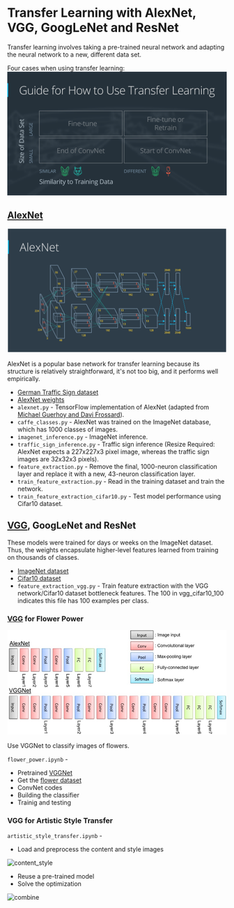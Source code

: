 # Transfer Learning with AlexNet, VGG, GoogLeNet and ResNet

Transfer learning involves taking a pre-trained neural network and adapting the neural network to a new, different data set.

Four cases when using transfer learning:
<img src="images/guide.png" width="600">

## [AlexNet](https://papers.nips.cc/paper/4824-imagenet-classification-with-deep-convolutional-neural-networks.pdf)
<img src="images/alexnet.png" width="600">

AlexNet is a popular base network for transfer learning because its structure is relatively straightforward, it's not too big, and it performs well empirically.

* [German Traffic Sign dataset](https://d17h27t6h515a5.cloudfront.net/topher/2016/October/580a829f_train/train.p)
* [AlexNet weights](https://d17h27t6h515a5.cloudfront.net/topher/2016/October/580d880c_bvlc-alexnet/bvlc-alexnet.npy)
* `alexnet.py` - TensorFlow implementation of AlexNet (adapted from [Michael Guerhoy and Davi Frossard](http://www.cs.toronto.edu/~guerzhoy/tf_alexnet/)).
* `caffe_classes.py` - AlexNet was trained on the ImageNet database, which has 1000 classes of images.
* `imagenet_inference.py` - ImageNet inference.
* `traffic_sign_inference.py` - Traffic sign inference (Resize Required: AlexNet expects a 227x227x3 pixel image, whereas the traffic sign images are 32x32x3 pixels).
* `feature_extraction.py` - Remove the final, 1000-neuron classification layer and replace it with a new, 43-neuron classification layer.
* `train_feature_extraction.py` - Read in the training dataset and train the network.
* `train_feature_extraction_cifar10.py` - Test model performance using Cifar10 dataset.


## [VGG](https://arxiv.org/pdf/1409.1556.pdf), GoogLeNet and ResNet

These models were trained for days or weeks on the ImageNet dataset. Thus, the weights encapsulate higher-level features learned from training on thousands of classes.

* [ImageNet dataset](http://www.image-net.org/)
* [Cifar10 dataset](https://www.cs.toronto.edu/~kriz/cifar.html)
* `feature_extraction_vgg.py` - Train feature extraction with the VGG network/Cifar10 dataset bottleneck features. The 100 in vgg_cifar10_100 indicates this file has 100 examples per class.

### [VGG](http://www.robots.ox.ac.uk/~vgg/research/very_deep/) for Flower Power
<img src="images/cnnarchitecture.jpg" width="600">

Use VGGNet to classify images of flowers.

`flower_power.ipynb` -
* Pretrained [VGGNet](https://github.com/machrisaa/tensorflow-vgg)
* Get the [flower dataset](https://www.tensorflow.org/tutorials/image_retraining)
* ConvNet codes
* Building the classifier
* Trainig and testing


### VGG for Artistic Style Transfer

`artistic_style_transfer.ipynb` -  
* Load and preprocess the content and style images

![content_style](https://github.com/LuLi0077/DL/blob/master/Transfer_Learning/images/content_style.png)

* Reuse a pre-trained model
* Solve the optimization

![combine](https://github.com/LuLi0077/DL/blob/master/Transfer_Learning/images/combine.png)
